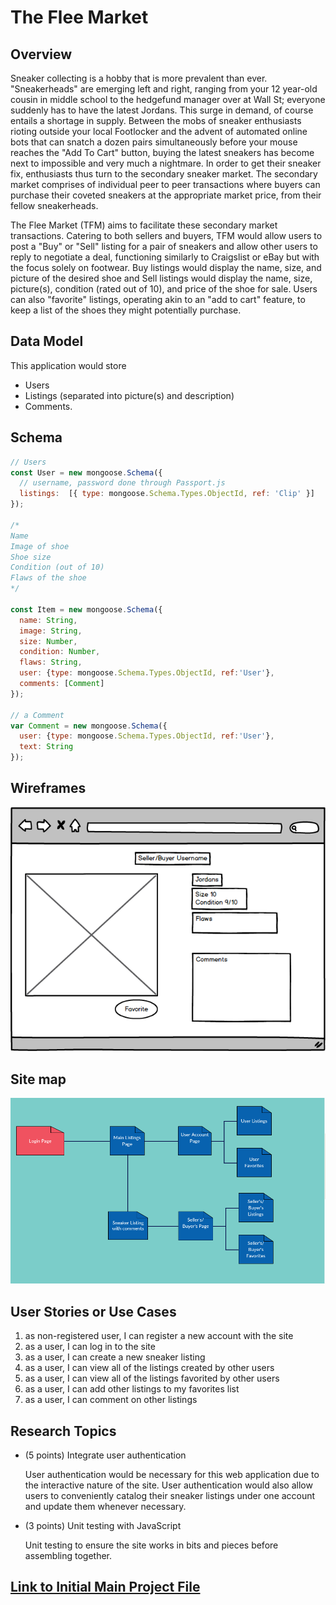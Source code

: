 
# The Flee Market

## Overview

Sneaker collecting is a hobby that is more prevalent than ever. "Sneakerheads" are emerging left and right, ranging from your 12 year-old cousin in middle school to the hedgefund manager over at Wall St; everyone suddenly has to have the latest Jordans. This surge in demand, of course entails a shortage in supply. Between the mobs of sneaker enthusiasts rioting outside your local Footlocker and the advent of automated online bots that can snatch a dozen pairs simultaneously before your mouse reaches the "Add To Cart" button, buying the latest sneakers has become next to impossible and very much a nightmare. In order to get their sneaker fix, enthusiasts thus turn to the secondary sneaker market. The secondary market comprises of individual peer to peer transactions where buyers can purchase their coveted sneakers at the appropriate market price, from their fellow sneakerheads. 

The Flee Market (TFM) aims to facilitate these secondary market transactions. Catering to both sellers and buyers, TFM would allow users to post a "Buy" or "Sell" listing for a pair of sneakers and allow other users to reply to negotiate a deal, functioning similarly to Craigslist or eBay but with the focus solely on footwear. Buy listings would display the name, size, and picture of the desired shoe and Sell listings would display the name, size, picture(s), condition (rated out of 10), and price of the shoe for sale. Users can also "favorite" listings, operating akin to an "add to cart" feature, to keep a list of the shoes they might potentially purchase. 

## Data Model

This application would store 
* Users 
* Listings (separated into picture(s) and description) 
* Comments.


## Schema

```javascript
// Users
const User = new mongoose.Schema({
  // username, password done through Passport.js
  listings:  [{ type: mongoose.Schema.Types.ObjectId, ref: 'Clip' }]
});

/*
Name
Image of shoe
Shoe size
Condition (out of 10)
Flaws of the shoe
*/

const Item = new mongoose.Schema({
  name: String,
  image: String,
  size: Number,
  condition: Number,
  flaws: String,
  user: {type: mongoose.Schema.Types.ObjectId, ref:'User'},
  comments: [Comment]
});

// a Comment
var Comment = new mongoose.Schema({
  user: {type: mongoose.Schema.Types.ObjectId, ref:'User'},
  text: String
});
```

## Wireframes


![Mock Listing](documentation/TheFleeMarket.png)




## Site map

![Mock Listing](documentation/SiteMap.png)

## User Stories or Use Cases

1. as non-registered user, I can register a new account with the site
2. as a user, I can log in to the site
3. as a user, I can create a new sneaker listing
4. as a user, I can view all of the listings created by other users
5. as a user, I can view all of the listings favorited by other users
6. as a user, I can add other listings to my favorites list
7. as a user, I can comment on other listings

## Research Topics



* (5 points) Integrate user authentication

  User authentication would be necessary for this web application due to the interactive nature of the site. User authentication would also allow users to conveniently catalog their sneaker listings under one account and update them whenever necessary. 
    
* (3 points) Unit testing with JavaScript
  
  Unit testing to ensure the site works in bits and pieces before assembling together.




## [Link to Initial Main Project File](code/app.js) 


